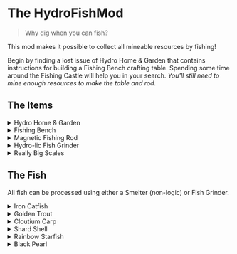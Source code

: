 # The HydroFishMod


 > Why dig when you can fish?

This mod makes it possible to collect all mineable resources by fishing!

Begin by finding a lost issue of Hydro Home & Garden that contains instructions for building a Fishing Bench crafting table. Spending some time around the Fishing Castle will help you in your search. *You'll still need to mine enough resources to make the table and rod.*

## The Items

<details><summary>Hydro Home & Garden</summary>
The entry point for the mod. Found in the wilderness near the fishing castle. Enables construction of the Fishing Bench. Place 1 wooden foundation, 1 fishing rod, a screwdriver, and a construction hammer in a small pile with the pamphlet and then click on the pamphlet. For convenience, you can also hold the pamphlet while clicking. **The wooden foundation and fishing rod are consumed** and a Fishing Bench will spawn.

*If your pamphlet gets lost, or you'd like to have another table, you can press "P" to spawn another pamphlet in the default location.*
</details>

<details><summary>Fishing Bench</summary>
This crafting table allows you to make the other items in the mod. Select a recipe by clicking the rolodex on the right hand side of the table. Place the required items on the table to the left of the rolodex. For items taller than the table, it may be easier to place themdirectly in front, or just to the left, of the table itself. This will not work, however, for items shorter than the table top.
</details>

<details><summary>Magnetic Fishing Rod</summary>
Allows you to catch resource bearing aquatic life. Works like any other fishing rod, click to cast, click to reel in. Lure sinks to the bottom instead of bobbing on top and will bounce to indicate bite. There is a randomness factor involved in how long it takes for a fish to bite **and** how long you have to successfully reel in a fish after a bite. *Strange cable behavior on the first cast is a known bug, it should not affect the cast*</details>


<details><summary>Hydro-lic Fish Grinder</summary>
By breaking them down into their raw resource form, this machine allows aquatic life to be processed in a standard conveyor sorting system. Simply drop the creatures into the grinder and your resources will pop out of the large pipe on the side like an Italian plumber. Cannot process dirt, but is able to pass ores, shards, and uncut gems through unharmed. Requires water, not currently filtration or pressure dependent.</details>

<details><summary>Really Big Scales</summary>
Like any other scale, just bigger. Designed to weigh a small amount of really big fish, also able to weigh a large amount of really small fish. Chalkboard output works like a normal scale. Arrow is really just for fun and maxes out at 180 weights.</details>

## The Fish

All fish can be processed using either a Smelter (non-logic) or Fish Grinder.

<details><summary>Iron Catfish</summary>
One of the best cooks in the waters of Hydroneer. Highly magnetic. Large specimens may require Fish Grinder for processing.
</details>
<details><summary>Golden Trout</summary>
An unfortunate schmelting accident has turned this trout into solid gold. Somehow also magnetic, just go with it.
</details>

<details><summary>Cloutium Carp</summary>
It's like copper, but valuable. Also somehow magnetic... Just don't ask, okay? It's a theme we're doing here.
</details>

<details><summary>Shard Shell</summary>
Also a nightlight. Your aquatic source for shard power.
</details>

<details><summary>Rainbow Starfish</summary>
Like a box of chocolates, you never know what you will get. Processing with a Fish Grinder is recommended.
</details>

<details><summary>Black Pearl</summary>
There's just a 1% chance to snag one of these. Produces uncut onyx. Processing with a Fish Grinder is recommended.</details>
